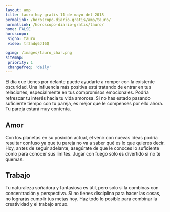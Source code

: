 ```yaml
---
layout: amp
title: tauro hoy gratis 11 de mayo del 2018 
permalink: /horoscopo-diario-gratis/amp/tauro/
normallink: /horoscopo-diario-gratis/tauro/
home: FALSE
horoscopo:
 signo: tauro
 video: tr2ndq6JI6Q

ogimg: /images/tauro_char.png
sitemap:
 priority: 1
 changefreq: 'daily'
---
```



El día que tienes por delante puede ayudarte a romper con la existente oscuridad. Una influencia más positiva está tratando de entrar en tus relaciones, especialmente en tus compromisos emocionales. Podría refrescar tu interés hacia tu vida amorosa. Si no has estado pasando suficiente tiempo con tu pareja, es mejor que le compenses por ello ahora. Tu pareja estará muy contenta.

## Amor

Con los planetas en su posición actual, el venir con nuevas ideas podría resultar confuso ya que tu pareja no va a saber qué es lo que quieres decir. Hoy, antes de seguir adelante, asegúrate de que le conoces lo suficiente como para conocer sus límites. Jugar con fuego sólo es divertido si no te quemas.

## Trabajo

Tu naturaleza soñadora y fantasiosa es útil, pero solo si la combinas con concentración y perspectiva. Si no tienes disciplina para hacer las cosas, no lograrás cumplir tus metas hoy. Haz todo lo posible para combinar la creatividad y el trabajo arduo.